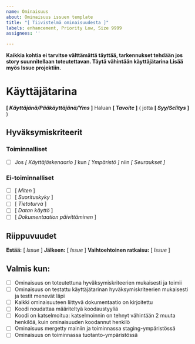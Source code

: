 ```yaml
---
name: Ominaisuus
about: Ominaisuus issuen template
title: "[ Tiivistelmä ominaisuudesta ]"
labels: enhancement, Priority Low, Size 9999
assignees: ''

---
```


**Kaikkia kohtia ei tarvitse välttämättä täyttää, tarkennukset tehdään jos story suunnitellaan toteutettavan. Täytä vähintään käyttäjätarina**
**Lisää myös Issue projektiin.**

# Käyttäjätarina
**[ *Käyttäjänä/Pääkäyttäjänä/Yms* ]**
Haluan **[ *Tavoite*  ]**
( jotta **[ *Syy/Selitys* ]** )

## Hyväksymiskriteerit

### Toiminnalliset

- [ ] Jos *[ Käyttäjäskenaario ]*
      kun *[ Ympäristö ]*
      niin *[ Seuraukset ]*

### Ei-toiminnalliset

- [ ] [ *Miten* ]
- [ ] [ *Suorituskyky* ]
- [ ] [ *Tietoturva* ]
- [ ] [ *Datan käyttö* ]
- [ ] [ *Dokumentaation päivittäminen* ]

## Riippuvuudet
**Estää:** [ *Issue* ]
**Jälkeen:** [ *Issue* ]
**Vaihtoehtoinen ratkaisu:** [ *Issue* ]

## Valmis kun:
- [ ] Ominaisuus on toteutettuna hyväksymiskriteerien mukaisesti ja toimii 
- [ ] Ominaisuus on testattu käyttäjätarinan hyväksymiskriteerien mukaisesti ja testit menevät läpi
- [ ] Kaikki ominaisuuteen liittyvä dokumentaatio on kirjoitettu
- [ ] Koodi noudattaa määriteltyä koodaustyyliä
- [ ] Koodi on katselmoitua: katselmoinnin on tehnyt vähintään 2 muuta henkilöä, kuin ominaisuuden koodannut henkilö
- [ ] Ominaisuus mergetty mainiin ja toiminnassa staging-ympäristössä
- [ ] Ominaisuus on toiminnassa tuotanto-ympäristössä
